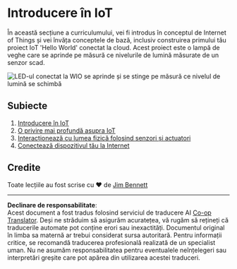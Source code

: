 <!--
CO_OP_TRANSLATOR_METADATA:
{
  "original_hash": "e2b1b891b08ef7633d285547fbe73290",
  "translation_date": "2025-08-28T09:57:47+00:00",
  "source_file": "1-getting-started/README.md",
  "language_code": "ro"
}
-->
# Introducere în IoT

În această secțiune a curriculumului, vei fi introdus în conceptul de Internet of Things și vei învăța conceptele de bază, inclusiv construirea primului tău proiect IoT 'Hello World' conectat la cloud. Acest proiect este o lampă de veghe care se aprinde pe măsură ce nivelurile de lumină măsurate de un senzor scad.

![LED-ul conectat la WIO se aprinde și se stinge pe măsură ce nivelul de lumină se schimbă](../../../images/wio-running-assignment-1-1.gif)

## Subiecte

1. [Introducere în IoT](lessons/1-introduction-to-iot/README.md)
1. [O privire mai profundă asupra IoT](lessons/2-deeper-dive/README.md)
1. [Interacționează cu lumea fizică folosind senzori și actuatori](lessons/3-sensors-and-actuators/README.md)
1. [Conectează dispozitivul tău la Internet](lessons/4-connect-internet/README.md)

## Credite

Toate lecțiile au fost scrise cu ♥️ de [Jim Bennett](https://GitHub.com/JimBobBennett)

---

**Declinare de responsabilitate**:  
Acest document a fost tradus folosind serviciul de traducere AI [Co-op Translator](https://github.com/Azure/co-op-translator). Deși ne străduim să asigurăm acuratețea, vă rugăm să rețineți că traducerile automate pot conține erori sau inexactități. Documentul original în limba sa maternă ar trebui considerat sursa autoritară. Pentru informații critice, se recomandă traducerea profesională realizată de un specialist uman. Nu ne asumăm responsabilitatea pentru eventualele neînțelegeri sau interpretări greșite care pot apărea din utilizarea acestei traduceri.